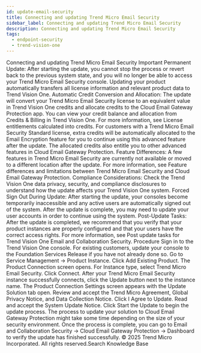 ```yaml
---
id: update-email-security
title: Connecting and updating Trend Micro Email Security
sidebar_label: Connecting and updating Trend Micro Email Security
description: Connecting and updating Trend Micro Email Security
tags:
  - endpoint-security
  - trend-vision-one
---
```


 Connecting and updating Trend Micro Email Security Important Permanent Update: After starting the update, you cannot stop the process or revert back to the previous system state, and you will no longer be able to access your Trend Micro Email Security console. Updating your product automatically transfers all license information and relevant product data to Trend Vision One. Automatic Credit Conversion and Allocation: The update will convert your Trend Micro Email Security license to an equivalent value in Trend Vision One credits and allocate credits to the Cloud Email Gateway Protection app. You can view your credit balance and allocation from Credits & Billing in Trend Vision One. For more information, see License entitlements calculated into credits. For customers with a Trend Micro Email Security Standard license, extra credits will be automatically allocated to the Email Encryption feature for you to continue using this advanced feature after the update. The allocated credits also entitle you to other advanced features in Cloud Email Gateway Protection. Feature Differences: A few features in Trend Micro Email Security are currently not available or moved to a different location after the update. For more information, see Feature differences and limitations between Trend Micro Email Security and Cloud Email Gateway Protection. Compliance Considerations: Check the Trend Vision One data privacy, security, and compliance disclosures to understand how the update affects your Trend Vision One system. Forced Sign Out During Update: After starting the update, your consoles become temporarily inaccessible and any active users are automatically signed out of the system. After the update is complete, you may need to update your user accounts in order to continue using the system. Post-Update Tasks: After the update is completed, we recommend that you verify that your product instances are properly configured and that your users have the correct access rights. For more information, see Post update tasks for Trend Vision One Email and Collaboration Security. Procedure Sign in to the Trend Vision One console. For existing customers, update your console to the Foundation Services Release if you have not already done so. Go to Service Management → Product Instance. Click Add Existing Product. The Product Connection screen opens. For Instance type, select Trend Micro Email Security. Click Connect. After your Trend Micro Email Security instance successfully connects, click the Update button next to the instance name. The Product Connection Settings screen appears with the Update Solution tab open. Review and accept the Trend Micro Agreement, Global Privacy Notice, and Data Collection Notice. Click I Agree to Update. Read and accept the System Update Notice. Click Start the Update to begin the update process. The process to update your solution to Cloud Email Gateway Protection might take some time depending on the size of your security environment. Once the process is complete, you can go to Email and Collaboration Security → Cloud Email Gateway Protection → Dashboard to verify the update has finished successfully. © 2025 Trend Micro Incorporated. All rights reserved.Search Knowledge Base